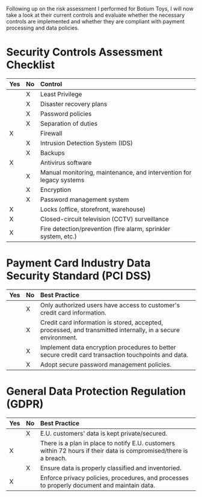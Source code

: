 Following up on the risk assessment I performed for Botium Toys, I will now take a look at their current controls and evaluate whether the necessary controls are implemented and whether they are compliant with payment processing and data policies.

# Security Controls Assessment Checklist

| Yes        | No         | Control |
|:-------------|:------------------|:------|
|  | X | Least Privilege  |
|  |  X| Disaster recovery plans  |
|  | X | Password policies   |
|  | X | Separation of duties  |
| X |  |  Firewall |
|  | X |  Intrusion Detection System (IDS) |
|  | X |  Backups |
| X |  | Antivirus software  |
|  | X | Manual monitoring, maintenance, and intervention for legacy systems  |
|  | X |  Encryption |
|  | X |  Password management system |
| X |  |  Locks (office, storefront, warehouse) |
| X |  | Closed-circuit television (CCTV) surveillance  |
| X |  |  Fire detection/prevention (fire alarm, sprinkler system, etc.) |

# Payment Card Industry Data Security Standard (PCI DSS)

| Yes        | No         | Best Practice |
|:-------------|:------------------|:------|
|  | X | Only authorized users have access to customer's credit card information.  |
|  | X |  Credit card information is stored, accepted, processed, and transmitted internally, in a secure environment. |
|  | X | Implement data encryption procedures to better secure credit card transaction touchpoints and data.  |
|  | X | Adopt secure password management policies.  |

# General Data Protection Regulation (GDPR)

| Yes        | No         | Best Practice |
|:-------------|:------------------|:------|
|  | X | E.U. customers' data is kept private/secured. |
| X |  | There is a plan in place to notify E.U. customers within 72 hours if their data is compromised/there is a breach. |
|  | X | Ensure data is properly classified and inventoried. |
| X |  | Enforce privacy policies, procedures, and processes to properly document and maintain data. |
